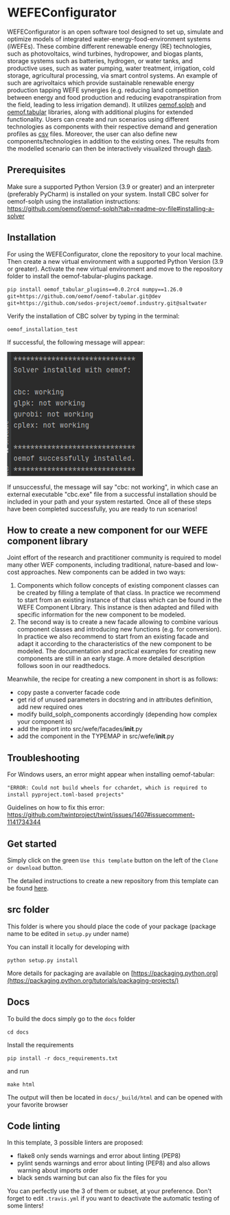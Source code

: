 # WEFEConfigurator

WEFEConfigurator is an open software tool designed to set up, simulate and optimize models of integrated water-energy-food-environment systems (iWEFEs). These combine different renewable energy (RE) technologies,
such as photovoltaics, wind turbines, hydropower, and biogas plants, storage systems such as
batteries, hydrogen, or water tanks, and productive uses, such as water pumping, water treatment,
irrigation, cold storage, agricultural processing, via smart control systems. An example of such are agrivoltaics which 
provide sustainable renewable energy production tapping WEFE synergies (e.g. reducing land competition
between energy and food production and reducing evapotranspiration from the field, leading to less
irrigation demand). It utilizes [oemof.solph](https://github.com/oemof/oemof-solph) and 
[oemof.tabular](https://github.com/oemof/oemof-tabular) libraries, along with additional plugins for extended 
functionality. Users can create and run scenarios using different technologies as components with their respective 
demand and generation profiles as [csv](https://en.wikipedia.org/wiki/Comma-separated_values) files. Moreover, the user 
can also define new components/technologies in addition to the existing ones. The results from the modelled scenario can
then be interactively visualized through [dash](https://dash.plotly.com/).

## Prerequisites

Make sure a supported Python Version (3.9 or greater) and an interpreter (preferably PyCharm) is installed on your system. 
Install CBC solver for oemof-solph using the installation instructions: 
https://github.com/oemof/oemof-solph?tab=readme-ov-file#installing-a-solver

## Installation

For using the WEFEConfigurator, clone the repository to your local machine. Then create a new virtual environment with 
a supported Python Version (3.9 or greater). Activate the new virtual environment and move to the repository folder to 
install the oemof-tabular-plugins package.

    pip install oemof_tabular_plugins==0.0.2rc4 numpy==1.26.0 git+https://github.com/oemof/oemof-tabular.git@dev git+https://github.com/sedos-project/oemof.industry.git@saltwater

Verify the installation of CBC solver by typing in the terminal: 

    oemof_installation_test    

If successful, the following message will appear: 

![img.png](img.png)

If unsuccessful, the message will say "cbc: not working", in which case an external executable "cbc.exe" file from a successful installation should be included in your path and your system restarted. Once all of these steps have been completed successfully, you are ready to run scenarios!

## How to create a new component for our WEFE component library
Joint effort of the research and practitioner community is required to model many other WEF components, including traditional, nature-based and low-cost approaches. New components can be added in two ways: 
1) Components which follow concepts of existing component classes can be created by filling a template of that class. In practice we recommend to start from an existing instance of that class which can be found in the WEFE Component Library. This instance is then adapted and filled with specific information for the new component to be modeled. 
2) The second way is to create a new facade allowing to combine various component classes and introducing new functions (e.g. for conversion). In practice we also recommend to start from an existing facade and adapt it according to the characteristics of the new component to be modeled. The documentation and practical examples for creating new components are still in an early stage. A more detailed description follows soon in our readthedocs.

Meanwhile, the recipe for creating a new component in short is as follows:

- copy paste a converter facade code
- get rid of unused parameters in docstring and in attributes definition, add new required ones
- modify build_solph_components accordingly (depending how complex your component is)
- add the import into src/wefe/facades/__init__.py
- add the component in the TYPEMAP in src/wefe/__init__.py



## Troubleshooting

For Windows users, an error might appear when installing oemof-tabular: 
    
    "ERROR: Could not build wheels for cchardet, which is required to install pyproject.toml-based projects"
Guidelines on how to fix this error: https://github.com/twintproject/twint/issues/1407#issuecomment-1141734344


## Get started

Simply click on the green `Use this template` button on the left of the `Clone or download` button.

The detailed instructions to create a new repository from this template can be found [here](https://help.github.com/en/articles/creating-a-repository-from-a-template).

## src folder

This folder is where you should place the code of your package (package name to be edited in `setup.py` under name)

You can install it locally for developing with

    python setup.py install
    
More details for packaging are available on [https://packaging.python.org](https://packaging.python.org/tutorials/packaging-projects/)


## Docs

To build the docs simply go to the `docs` folder

    cd docs

Install the requirements

    pip install -r docs_requirements.txt

and run

    make html

The output will then be located in `docs/_build/html` and can be opened with your favorite browser

## Code linting

In this template, 3 possible linters are proposed:
- flake8 only sends warnings and error about linting (PEP8)
- pylint sends warnings and error about linting (PEP8) and also allows warning about imports order
- black sends warning but can also fix the files for you

You can perfectly use the 3 of them or subset, at your preference. Don't forget to edit `.travis.yml` if you want to deactivate the automatic testing of some linters!
